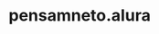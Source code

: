 # pensamneto.alura
<head>
<title><h1><b>Função Técnico Agrícola</b></h1>
Promove o manejo integrado de pragas, doenças e plantas espontâneas. Planeja e faz a gestão e o controle da produção.<br> Supervisiona a colheita e a pós-colheita das principais culturas.<br
> Identifica e aplica técnicas mercadológicas para distribuição e comercialização de produtos. 
Prestar assistência e consultoria técnicas,<br
> orientando diretamente produtores<br> sobre produção agropecuária, comercialização e procedimentos de biosseguridade. Executar projetos agropecuários em suas diversas etapas. Planejar atividades agropecuárias. Promover organização, extensão e capacitação rural








